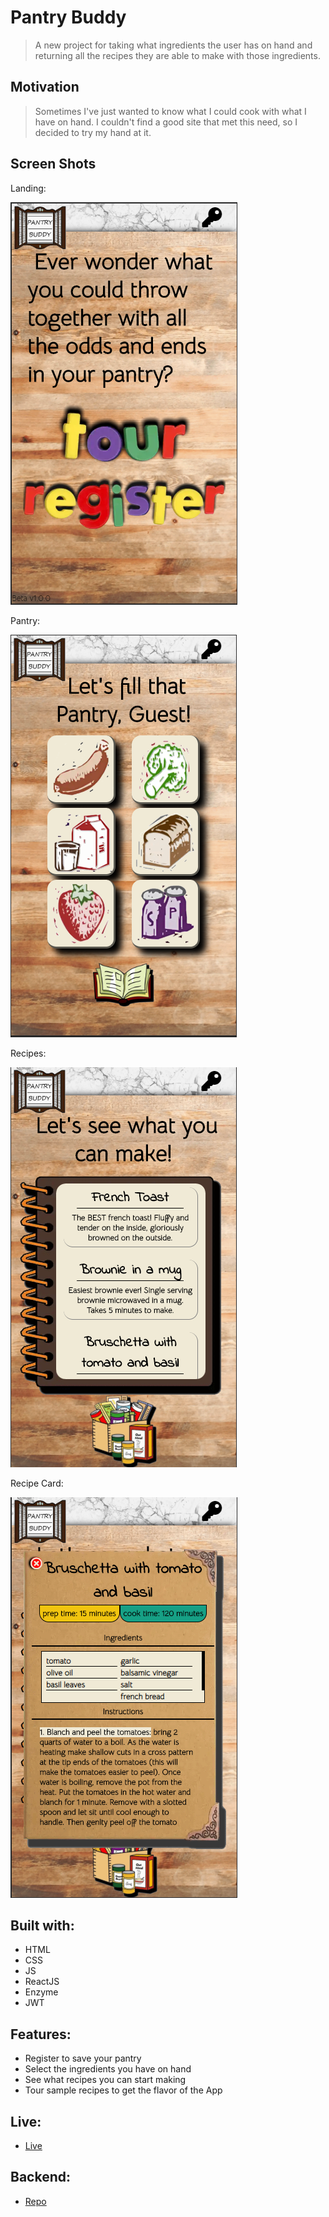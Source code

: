 # Pantry Buddy

> A new project for taking what ingredients the user has on hand and returning all the recipes they are able to make with those ingredients.

## Motivation

> Sometimes I've just wanted to know what I could cook with what I have on hand. I couldn't find a good site that met this need, so I decided to try my hand at it.


## Screen Shots

Landing:

![landing page](screenshots/landing.png)

Pantry:

![pantry](screenshots/pantry.png)

Recipes:

![recipes](screenshots/recipes.png)

Recipe Card:

![recipe_card](screenshots/recipe_card.png)

## Built with:

* HTML
* CSS
* JS
* ReactJS
* Enzyme
* JWT


## Features:

* Register to save your pantry
* Select the ingredients you have on hand
* See what recipes you can start making
* Tour sample recipes to get the flavor of the App

## Live:

- [Live](https://pantry-buddy.com)

## Backend:

- [Repo](https://github.com/ksalcce/Recipe_me-server)


